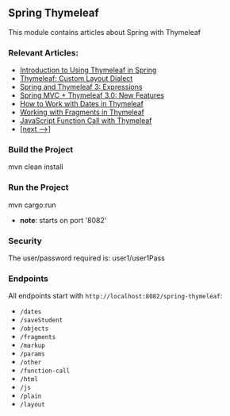 ## Spring Thymeleaf 

This module contains articles about Spring with Thymeleaf

### Relevant Articles: 
- [Introduction to Using Thymeleaf in Spring](https://www.baeldung.com/thymeleaf-in-spring-mvc)
- [Thymeleaf: Custom Layout Dialect](https://www.baeldung.com/thymeleaf-spring-layouts)
- [Spring and Thymeleaf 3: Expressions](https://www.baeldung.com/spring-thymeleaf-3-expressions)
- [Spring MVC + Thymeleaf 3.0: New Features](https://www.baeldung.com/spring-thymeleaf-3)
- [How to Work with Dates in Thymeleaf](https://www.baeldung.com/dates-in-thymeleaf)
- [Working with Fragments in Thymeleaf](https://www.baeldung.com/spring-thymeleaf-fragments)
- [JavaScript Function Call with Thymeleaf](https://www.baeldung.com/thymeleaf-js-function-call)
- [[next -->]](../spring-thymeleaf-2)

### Build the Project

mvn clean install

### Run the Project

mvn cargo:run
- **note**: starts on port '8082'

### Security
The user/password required is: user1/user1Pass

### Endpoints

All endpoints start with `http://localhost:8082/spring-thymeleaf`:

- `/dates`
- `/saveStudent`
- `/objects`
- `/fragments`
- `/markup`
- `/params`
- `/other`
- `/function-call`
- `/html`
- `/js`
- `/plain`
- `/layout`
